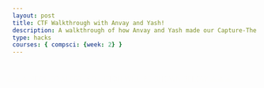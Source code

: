```yaml
---
layout: post
title: CTF Walkthrough with Anvay and Yash!
description: A walkthrough of how Anvay and Yash made our Capture-The-Flag challenge
type: hacks
courses: { compsci: {week: 2} }
---
```


<style>
    @keyframes flashPop {
      0% { opacity: 0; transform: scale(1); color: #fcf000; }
      50% { opacity: 1; transform: scale(3.0); color: #fcf000; }
      100% { opacity: 0; transform: scale(2); color: #f70202; }
    }

    @keyframes fadeInText {
      0% { opacity: 0; }
      100% { opacity: 1; }
    }
    
    .flash-pop {
      animation: flashPop 5s linear 2 forwards;
      display: inline-block;
    }
    
    .additional-text {
      opacity: 0;
      animation: fadeInText 6s linear 1 forwards; /* Start after flashPop is complete */
      animation-delay: 10s;
      color: white;
    }

    .additional-text-code {
        color: #00ffcc; /* Cyan text for additional-text-code class */
    }

    pre {
        background-color: #000; /* Black background for code snippets */
        color: #fff; /* White text for code snippets */
        padding: 10px;
        border-radius: 5px;
        overflow: auto;
    }

    .additional-text-green {
        color: #fcf000; /* Green text for additional-text-green class */
    }

</style>

<p class="flash-pop">⚠️⚠️⚠️ SPOILER ALERT: SOLUTION WILL BE SHOWN BELOW ⚠️⚠️⚠️</p>

<h1 class="additional-text">Step 1: Extract hashes from the SAM Database</h1>


<p class="additional-text">
    The SAM database is simply the file in the operating system that contains usernames and passwords
</p>

<h2 class="additional-text">Extraction Way #1:</h2>

<p class="additional-text">
    The first way you can extract the passwords from the SAM database is through the registry editor.
    <span class="additional-text-green">Make sure to be safe when navigating the Registry Editor. A single thing messed up in here means that your computer could risk its last use.</span>
</p>
<img class="additional-text" src="{{site.baseurl}}/images/CTFSolution/regeditlookup.png">
<p class="additional-text">
    After you have done this, navigate to HKEY_LOCAL_MACHINE and then SAM. Then, right-click and Export the key.
</p>
<img class="additional-text" src="{{site.baseurl}}/images/CTFSolution/regbackup.png">
<h2 class="additional-text">Extraction Way #2:</h2>

<p class="additional-text">
    Another way that you can extract the SAM database is through PowerShell.
    PowerShell is a task automation and configuration management program from Microsoft.
</p>

<p class="additional-text">
    To do this, first open PowerShell by pressing the Windows key and typing in PowerShell.
    After opening PowerShell, run the following commands:
</p>

<pre class="additional-text">
reg save HKLM\sam ./sam.save
reg save HKLM\system ./system.save
</pre>

<p class="additional-text">If you used this way to save the SAM database, now you’re ready for Step 2!</p>

<h1 class="additional-text">Step 2: Move all saved SAM databases to a Kali Linux image</h1>

<p class="additional-text">
    Note: To understand what Kali is and how to download it and open it in VMWare, refer to the Intro to CTF post on the Hacks page for week 2.
</p>

<p class="additional-text">Once you have Kali installed and opened, run the following:</p>

<pre class="additional-text">
impacket-secretsdump -sam sam.save -system system.save LOCAL
</pre>

<p class="additional-text">
    The <code class="additional-text">impacket-secretsdump</code> command is part of the Impacket library, which is a collection of Python classes for working with network protocols.
    Specifically, this command is used for extracting password hashes from a Windows system.
</p>

<ul class="additional-text">
    <li><span class="additional-text-code">impacket-secretsdump:</span> This is the command-line utility provided by Impacket for performing various operations related to credential extraction.</li>
    <li><span class="additional-text-code">-sam sam.save:</span> This flag specifies the path to the Security Account Manager (SAM) database file (sam.save in this case).</li>
    <li><span class="additional-text-code">-system system.save:</span> This flag specifies the path to the system registry hive file (system.save in this case).</li>
    <li><span class="additional-text-code">LOCAL:</span> This argument specifies the target; in this case, it indicates that the command should be executed locally on the system.</li>
</ul>
<img class="additional-text" src="{{site.baseurl}}/images/CTFSolution/importSAM_linux.png">
<p class="additional-text">
    So, when you run this command, it reads the SAM and system registry hive files from the specified paths (sam.save and system.save),
    extracts password hashes, and outputs the results.
</p>

<h1 class="additional-text">Step 3: Crack the password hashes using hashcat</h1>

<p class="additional-text">
    Using the impacket command, we have extracted the password hashes from the SAM database.
    Now, we need to crack these passwords.
</p>

<p class="additional-text">To do this, run the following command:</p>

<pre class="additional-text">
hashcat -m 1000 hash.txt /rockyou.txt --show
</pre>

<p class="additional-text">
    The <code class="additional-text">hashcat</code> command is a powerful and popular password-cracking tool that supports various hashing algorithms.
    Here's a breakdown of the provided command:
</p>

<ul class="additional-text">
    <li><span class="additional-text-code">-m 1000:</span> This option specifies the hash mode to use. In this case, it indicates mode 1000, which corresponds to the NTLM hashing algorithm commonly used in Windows environments.</li>
    <li><span class="additional-text-code">hash.txt:</span> This is the name of the file containing the target hashes.</li>
    <li><span class="additional-text-code">/rockyou.txt:</span> This is the path to a wordlist file, in this case, rockyou.txt.</li>
    <li><span class="additional-text-code">--show:</span> This option instructs hashcat to display the cracked passwords if it successfully finds matches in the provided wordlist.</li>
</ul>
<img class="additional-text" src="{{site.baseurl}}/images/CTFSolution/crackedpwd.png">
<p class="additional-text">
    So, the overall purpose of this command is to use hashcat to attempt to crack password hashes (in NTLM format) stored in the hash.txt file using the passwords from the rockyou.txt wordlist.
    If successful, the tool will display the cracked passwords.
</p>

<p class="additional-text">Congratulations! Using hashcat, you just cracked the password of <code class="additional-text">insecureaccount</code>. Seems like they kept their password as “password”.</p>
